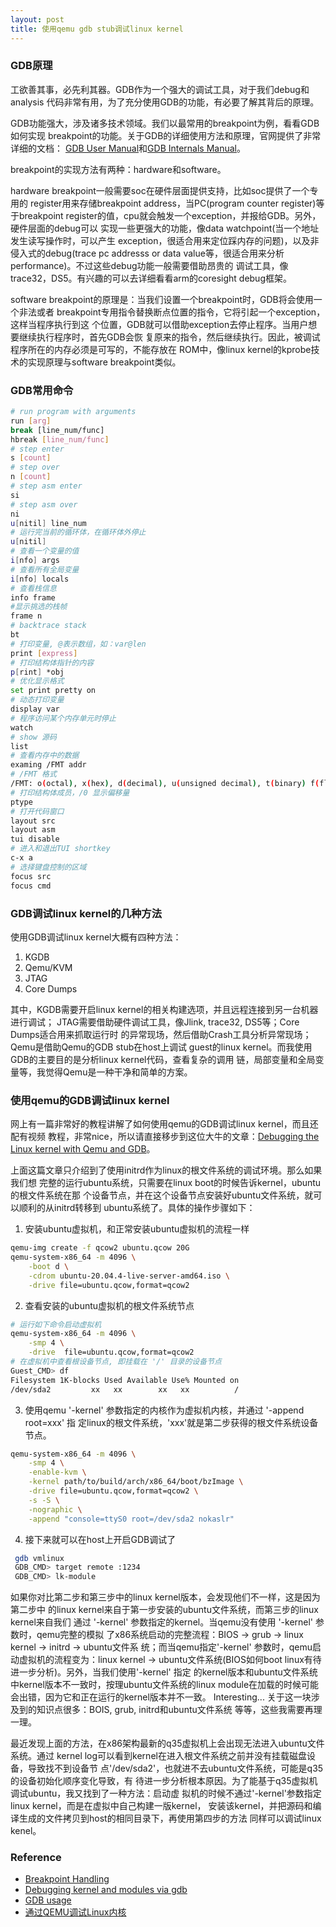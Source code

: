 ```yaml
---
layout: post
title: 使用qemu gdb stub调试linux kernel
---
```


### GDB原理

工欲善其事，必先利其器。GDB作为一个强大的调试工具，对于我们debug和analysis
代码非常有用，为了充分使用GDB的功能，有必要了解其背后的原理。

GDB功能强大，涉及诸多技术领域。我们以最常用的breakpoint为例，看看GDB如何实现
breakpoint的功能。关于GDB的详细使用方法和原理，官网提供了非常详细的文档：
[GDB User Manual][2]和[GDB Internals Manual][3]。

breakpoint的实现方法有两种：hardware和software。

hardware breakpoint一般需要soc在硬件层面提供支持，比如soc提供了一个专用的
register用来存储breakpoint address，当PC(program counter register)等于breakpoint
register的值，cpu就会触发一个exception，并报给GDB。另外，硬件层面的debug可以
实现一些更强大的功能，像data watchpoint(当一个地址发生读写操作时，可以产生
exception，很适合用来定位踩内存的问题)，以及非侵入式的debug(trace pc addresss or
data value等，很适合用来分析performance)。不过这些debug功能一般需要借助昂贵的
调试工具，像trace32，DS5。有兴趣的可以去详细看看arm的coresight debug框架。

software breakpoint的原理是：当我们设置一个breakpoint时，GDB将会使用一个非法或者
breakpoint专用指令替换断点位置的指令，它将引起一个exception，这样当程序执行到这
个位置，GDB就可以借助exception去停止程序。当用户想要继续执行程序时，首先GDB会恢
复原来的指令，然后继续执行。因此，被调试程序所在的内存必须是可写的，不能存放在
ROM中，像linux kernel的kprobe技术的实现原理与software breakpoint类似。

### GDB常用命令

```bash
# run program with arguments
run [arg]
break [line_num/func]
hbreak [line_num/func]
# step enter
s [count]
# step over
n [count]
# step asm enter
si
# step asm over
ni
u[nitil] line_num
# 运行完当前的循环体，在循环体外停止
u[nitil]
# 查看一个变量的值
i[nfo] args
# 查看所有全局变量
i[nfo] locals
# 查看栈信息
info frame
#显示挑选的栈帧
frame n
# backtrace stack
bt
# 打印变量, @表示数组，如：var@len
print [express]
# 打印结构体指针的内容
p[rint] *obj
# 优化显示格式
set print pretty on
# 动态打印变量
display var
# 程序访问某个内存单元时停止
watch
# show 源码
list
# 查看内存中的数据
examing /FMT addr
# /FMT 格式
/FMT: o(octal), x(hex), d(decimal), u(unsigned decimal), t(binary) f(float),a(address), i(instruction), c(char), s(string), b(byte), h(halfword), w(word),g(giant, 8 bytes)
# 打印结构体成员，/0 显示偏移量
ptype
# 打开代码窗口
layout src
layout asm
tui disable
# 进入和退出TUI shortkey
c-x a
# 选择键盘控制的区域
focus src
focus cmd
```

### GDB调试linux kernel的几种方法

使用GDB调试linux kernel大概有四种方法：
1. KGDB
2. Qemu/KVM
3. JTAG
4. Core Dumps

其中，KGDB需要开启linux kernel的相关构建选项，并且远程连接到另一台机器进行调试；
JTAG需要借助硬件调试工具，像Jlink, trace32, DS5等；Core Dumps适合用来抓取运行时
的异常现场，然后借助Crash工具分析异常现场；Qemu是借助Qemu的GDB stub在host上调试
guest的linux kernel。而我使用GDB的主要目的是分析linux kernel代码，查看复杂的调用
链，局部变量和全局变量等，我觉得Qemu是一种干净和简单的方案。

### 使用qemu的GDB调试linux kernel

网上有一篇非常好的教程讲解了如何使用qemu的GDB调试linux kernel，而且还配有视频
教程，非常nice，所以请直接移步到这位大牛的文章：[Debugging the Linux kernel with
Qemu and GDB][4]。

上面这篇文章只介绍到了使用initrd作为linux的根文件系统的调试环境。那么如果我们想
完整的运行ubuntu系统，只需要在linux boot的时候告诉kernel，ubuntu的根文件系统在那
个设备节点，并在这个设备节点安装好ubuntu文件系统，就可以顺利的从initrd转移到
ubuntu系统了。具体的操作步骤如下：
1. 安装ubuntu虚拟机，和正常安装ubuntu虚拟机的流程一样
```bash
qemu-img create -f qcow2 ubuntu.qcow 20G
qemu-system-x86_64 -m 4096 \
	-boot d \
	-cdrom ubuntu-20.04.4-live-server-amd64.iso \
	-drive file=ubuntu.qcow,format=qcow2
```
2. 查看安装的ubuntu虚拟机的根文件系统节点
```bash
# 运行如下命令启动虚拟机
qemu-system-x86_64 -m 4096 \
	-smp 4 \
	-drive  file=ubuntu.qcow,format=qcow2
# 在虚拟机中查看根设备节点, 即挂载在 '/' 目录的设备节点
Guest_CMD> df
Filesystem 1K-blocks Used Available Use% Mounted on
/dev/sda2         xx   xx        xx   xx          /
```
3. 使用qemu '-kernel' 参数指定的内核作为虚拟机内核，并通过 '-append root=xxx' 指
定linux的根文件系统，'xxx'就是第二步获得的根文件系统设备节点。
```bash
qemu-system-x86_64 -m 4096 \
	-smp 4 \
	-enable-kvm \
	-kernel path/to/build/arch/x86_64/boot/bzImage \
	-drive file=ubuntu.qcow,format=qcow2 \
	-s -S \
	-nographic \
	-append "console=ttyS0 root=/dev/sda2 nokaslr"
```
4. 接下来就可以在host上开启GDB调试了
```bash
 gdb vmlinux
 GDB_CMD> target remote :1234
 GDB_CMD> lk-module
```

如果你对比第二步和第三步中的linux kernel版本，会发现他们不一样，这是因为第二步中
的linux kernel来自于第一步安装的ubuntu文件系统，而第三步的linux kernel来自我们
通过 '-kernel' 参数指定的kernel。当qemu没有使用 '-kernel' 参数时，qemu完整的模拟
了x86系统启动的完整流程：BIOS -> grub -> linux kernel -> initrd -> ubuntu文件系
统；而当qemu指定'-kernel' 参数时，qemu启动虚拟机的流程变为：linux kernel ->
ubuntu文件系统(BIOS如何boot linux有待进一步分析)。另外，当我们使用'-kernel' 指定
的kernel版本和ubuntu文件系统中kernel版本不一致时，按理ubuntu文件系统的linux
module在加载的时候可能会出错，因为它和正在运行的kernel版本并不一致。
Interesting... 关于这一块涉及到的知识点很多：BOIS, grub, initrd和ubuntu文件系统
等等，这些我需要再理一理。

最近发现上面的方法，在x86架构最新的q35虚拟机上会出现无法进入ubuntu文件系统。通过
kernel log可以看到kernel在进入根文件系统之前并没有挂载磁盘设备，导致找不到设备节
点'/dev/sda2'，也就进不去ubuntu文件系统，可能是q35的设备初始化顺序变化导致，有
待进一步分析根本原因。为了能基于q35虚拟机调试ubuntu，我又找到了一种方法：启动虚
拟机的时候不通过'-kernel'参数指定linux kernel，而是在虚拟中自己构建一版kernel，
安装该kernel，并把源码和编译生成的文件拷贝到host的相同目录下，再使用第四步的方法
同样可以调试linux kenel。

### Reference
* [Breakpoint Handling][1]
* [Debugging kernel and modules via gdb][5]
* [GDB usage][6]
* [通过QEMU调试Linux内核][7]

[1]: https://sourceware.org/gdb/wiki/Internals/Breakpoint%20Handling
[2]: https://sourceware.org/gdb/current/onlinedocs/gdb/
[3]: https://sourceware.org/gdb/wiki/Internals
[4]: https://pnx9.github.io/thehive/Debugging-Linux-Kernel.html
[5]: https://docs.kernel.org/dev-tools/gdb-kernel-debugging.html
[6]: https://qemu.readthedocs.io/en/latest/system/gdb.html
[7]: https://terenceli.github.io/%E6%8A%80%E6%9C%AF/2016/06/21/gdb-linux-kernel-by-qemu
